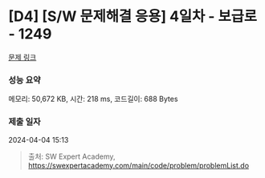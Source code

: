 # [D4] [S/W 문제해결 응용] 4일차 - 보급로 - 1249 

[문제 링크](https://swexpertacademy.com/main/code/problem/problemDetail.do?contestProbId=AV15QRX6APsCFAYD) 

### 성능 요약

메모리: 50,672 KB, 시간: 218 ms, 코드길이: 688 Bytes

### 제출 일자

2024-04-04 15:13



> 출처: SW Expert Academy, https://swexpertacademy.com/main/code/problem/problemList.do